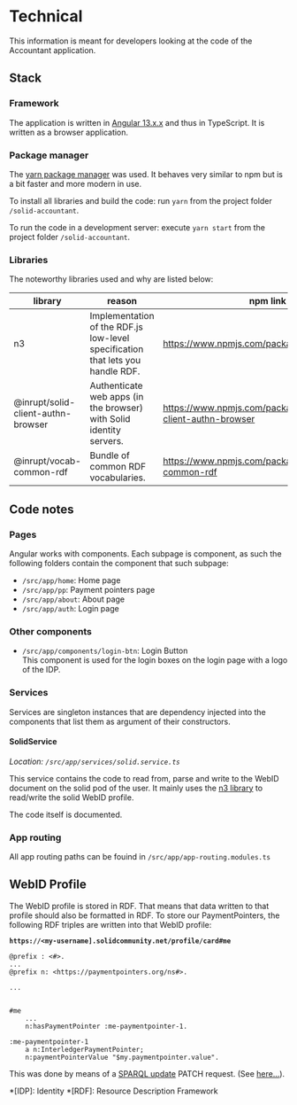 # Technical

This information is meant for developers looking at the code of the Accountant application.

## Stack

### Framework

The application is written in [Angular 13.x.x](https://angular.io) and thus in TypeScript. It is written as a browser application.

### Package manager

The [yarn package manager](https://yarnpkg.com/) was used. It behaves very similar to npm but is a bit faster and more modern in use.

To install all libraries and build the code: run `yarn` from the project folder `/solid-accountant`.

To run the code in a development server: execute `yarn start` from the project folder `/solid-accountant`.

### Libraries

The noteworthy libraries used and why are listed below:

library |  reason | npm link
--------|---------|----------
n3 | Implementation of the RDF.js low-level specification that lets you handle RDF. | https://www.npmjs.com/package/n3
@inrupt/solid-client-authn-browser |  Authenticate web apps (in the browser) with Solid identity servers. | https://www.npmjs.com/package/@inrupt/solid-client-authn-browser
@inrupt/vocab-common-rdf |  Bundle of common RDF vocabularies. | https://www.npmjs.com/package/@inrupt/vocab-common-rdf

## Code notes

### Pages

Angular works with components. Each subpage is component, as such the following folders contain the component that such subpage:

  * `/src/app/home`: Home page
  * `/src/app/pp`: Payment pointers page
  * `/src/app/about`: About page
  * `/src/app/auth`: Login page

### Other components

  * `/src/app/components/login-btn`: Login Button  
    This component is used for the login boxes on the login page with a logo of the IDP.

### Services

Services are singleton instances that are dependency injected into the components that list them as argument of their constructors.

#### SolidService

_Location: `/src/app/services/solid.service.ts`_

This service contains the code to read from, parse and write to the WebID document on the solid pod of the user. It mainly uses the [n3 library](#libraries) to read/write the solid WebID profile.

The code itself is documented.

### App routing

All app routing paths can be fouind in `/src/app/app-routing.modules.ts`

## WebID Profile

The WebID profile is stored in RDF. That means that data written to that profile should also be formatted in RDF. To store our PaymentPointers, the following RDF triples are written into that WebID profile:

**`https://<my-username].solidcommunity.net/profile/card#me`**
```
@prefix : <#>.
...
@prefix n: <https://paymentpointers.org/ns#>.

...


#me 
    ...
    n:hasPaymentPointer :me-paymentpointer-1.

:me-paymentpointer-1 
    a n:InterledgerPaymentPointer;
    n:paymentPointerValue "$my.paymentpointer.value".

```

This was done by means of a [SPARQL update](https://www.w3.org/TR/sparql11-update/) PATCH request. (See [here...](https://github.com/solid/solid-spec/blob/master/api-rest.md#alternative-using-sparql-1)).

*[IDP]: Identity
*[RDF]: Resource Description Framework
